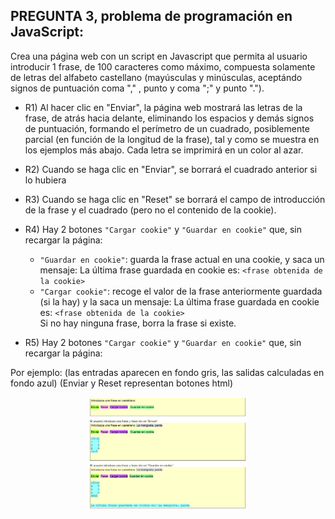 ## PREGUNTA 3, problema de programación en JavaScript:
Crea una página web con un script en Javascript que permita al usuario introducir 1 frase, de 100 caracteres como máximo, compuesta solamente de letras del alfabeto castellano (mayúsculas y minúsculas, aceptándo signos de puntuación coma "," , punto y coma ";" y punto "."). 

* R1) Al hacer clic en "Enviar", la página web mostrará las letras de la frase, de atrás hacia delante, eliminando los espacios y demás signos de puntuación, formando el perímetro de un cuadrado, posiblemente parcial (en función de la longitud de la frase), tal y como se muestra en los ejemplos más abajo. 
Cada letra se imprimirá en un color al azar.
      
* R2) Cuando se haga clic en "Enviar", se borrará el cuadrado anterior si lo hubiera
      
* R3) Cuando se haga clic en "Reset" se borrará el campo de introducción de la frase y el cuadrado (pero no el contenido de la cookie).

* R4) Hay 2 botones ``"Cargar cookie"`` y ``"Guardar en cookie"`` que, sin recargar la página:
    * ``"Guardar en cookie"``:  guarda la frase actual en una cookie, y saca un mensaje:  La última frase guardada en cookie es: ``<frase obtenida de la cookie>``
    *  ``"Cargar cookie"``: recoge el valor de la frase anteriormente guardada (si la hay) y la saca un mensaje: La última frase guardada en cookie es: ``<frase obtenida de la cookie>``<br>
    Si no hay ninguna frase, borra la frase si existe.

* R5) Hay 2 botones ``"Cargar cookie"`` y ``"Guardar en cookie"`` que, sin recargar la página:

Por ejemplo: (las entradas aparecen en fondo gris, las salidas calculadas en fondo azul)
(Enviar y Reset representan botones html) 

<div align = center><img src="https://github.com/AlbaGonzalezPereira/daw_dwec/blob/main/exameFinal/img.PNG" alt="Cuadrado letras" style = "width: 50%"></div>